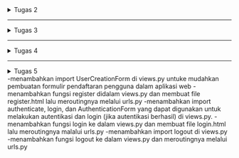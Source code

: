 <details>
<summary>Tugas 2</summary>

## Link Aplikasi
(https://muhammad-yufan-footballshop.pbp.cs.ui.ac.id)

## 1. Jelaskan bagaimana cara kamu mengimplementasikan checklist di atas secara step-by-step
1. **Membuat Proyek Django Baru**
    -membuat direktori tempat file project django disimpan dan buka command promp
    -membuat dan menyalakan virtual environment yang berguna untuk package dan dependency agar tidak bertabrakan dengan versi lain
    -menginstal dependencies yang digunakan
    -membuat proyek dengan command `django-admin startproject <nama_project> .`
    -konfigurasi environment dan proyek
    -menambahkan host yang dapat mengakses server
2. **Membuat Aplikasi `main`**
    membuat aplikasi baru dengan menggunakan command `python manage.py startapp <nama_aplikasi>`
3. **Routing Proyek**
    menambahkan aplikasi kedalam 'INSTALLED_APPS' didalam settings.py direktori project untuk medaftarkan aplikasi
4. **Membuat Model `Product`**
    -membuka models.py dalam direktori aplikasi main untuk mendefinisikan mode dalam hal ini membuat class product beserta dengan atribut dan functionnya
    -migrasikan model ke database lokal
5. **Membuat View `show_main`**
    membuat fungsi didalam views.py yeng berisi nama aplikasi, nama, npm, dan kelas 
6. **Membuat Template HTML (`main.html`)**
    -membuat direktori templates didalam direktori main dan membuat file html didalam templates tersebut
    -mengisi file html dengan apa yang ingin ditampilkan
7. **Routing fungsi `show_main` ke `main.html` melalui `urls.py`**
    -membuat berkas urls.py didalam direktori main
    -membuat routing url pada aplikasi main
    -mengonfigurasi url projek
    -menambahkan url main kedalam url project
8. **Testing**
    membuat test case untuk tes models.py
9. **Deployment ke PWS**  
    membuat projek pada pws dan push ke pws

---

## 2. Bagan Alur Request-Response
![Bagan](bagan.png)

- **`urls.py`** → memetakan URL path ke fungsi kelas view  
- **`views.py`** → menerima request, berinteraksi dengan modls.py, dan mengembalikan respon
- **`models.py`** → definisi kelas model yang disimpan di database  
- **`templates`** →  menampilkan context dari views.py dan menampilkannya ke browser client

---

## 3. Fungsi `settings.py`
setting.py adalah pusat kontrol Django yang mengatur keamanan, aplikasi yang terinstal, Middleware, Host, database, dan zona waktu

---

## 4. Cara Kerja Migrasi
1. gunakan command `python manage.py makemigrations` maka django akan membandingkan model dengan history migrasi dan membuat file migrasi
2. lanjutkan dengan command `python manage.py migrate` Django akan menjalankan migrasi dan memasukkan model kedalam database

---

## 5. Kelebihan Django
-framework django menggunakan bahasa python yang merupakan high level language programing yang mendekati bahasa manusia sehingga lebih mudah dipahami
-framework django memiliki struktur yang teratur membantu programmer pemula dalam memahami framework
-framework django juga memiliki keamanan tinggi dan cepat
-framework django dapat di projek kecil dan besar sehingga lebih fleksibel
-framework django gratis dan open source 

</details>

---

<details>
<summary>Tugas 3</summary>

## 1. Jelaskan mengapa kita memerlukan data delivery dalam pengimplementasian sebuah platform?
data delivery diperlukan agar komponen-komponen didalam platform dapat saling berkomunikasi 

---

## 2. Mana yang lebih baik antara XML dan JSON? Mengapa JSON lebih populer dibandingkan XML?
menurut saya JSON lebih baik dari XML karena data yang dikeluarkan JSON lebih mudah dibaca karena model yang dipakai mirip dengan dictionary, dan json tidak banyak menggunakan tag yang membuatnya lebih ringan dan efisien

---

## 3. Fungsi dari method`is_valid()`
method is_valid pada django digunakan untuk mevalidasi data yang dikirim melalui form dengan cara mengecek apakah semua field telah sesuai aturan dan jika tidak lengkap maka akan tersimpan di form.error 

---

## 4. Fungsi `csrf_token`
csrf_token diperlukan untuk meverifikasi bahwa yang mengirim form benar-benar user dengan cara saat user menerima form django juga mengenerate token yang dikirim bersamaan dengan formnya dan saat user mengirim kembali form juga akan kembali mengirimkan token tersebut dan akan di cek oleh django. jika tidak menggunakan csrf_token maka django tidak dapat meverifikasi apakah form yang diterima. penyerang dapat menggunakan kelemahan ini dengan cara membuat website dengan form tersembunyi lalu mengirim lalu mengirim form tersebut ke server asli tanpa user sadari

---

## 5. Jelaskan bagaimana cara kamu mengimplementasikan checklist di atas secara step-by-step
1. **menambahkan 4 fungsi baru yaitu `show_xml`, `show_json`, `show_xml_by_id`, dan `show_json_by_id`**
    untuk JSON dan XML: membuat varibel yang menyimpan hasil query dari seluruh data yang ada pada Product lalu du serialisasi menjadi XML atau JSON lalu mereturn dalam bentuk HttpResponse.
    untuk JSON dan XML by id: sama seperti diatas tetapi hanya menyimpan hasil query dari data dengan id tertentu yang terdapat pada Product

2. **Routing fungsi melalui `urls.py`**
    mengimport masing-masing fungsi yang sudah dibuat di step pertama dari views.py dan menambahkan path didalam urls pattern dengan route, fungsi yang akan digunakan dari views.py dan nama url

3. **Membuat form untuk menerima input dari client**
    membuat file `forms.py` sebagai form yang akan di isi oleh client lalu pada halaman utama atau `main.html` membuat tombol yang akan merouting client ke halaman form, membuat halaman form yang akan mencek csrf token terlebih dahulu lalu membuat form yang akan menerima input user dan menyimpan model tersebut kedalam database lalu setelah form selesai diisi dan sudah disubmit ke database meredirect kembali client ke halaman utama

4. **Membuat halaman yang menampilkan detail dari setiap data objek model**
    membuat halaman detail atau file html baru yang akan menampilkan detail dari product yang sudah disubmit melalui form dan membuat tombol di halaman utama untuk medirect client ke halaman detail dan tombol dihalaman detail yang akan meredirect user kembali ke halaman utama

## 6. Screenshot dari hasil akses URL pada Postman
![show_xml](XML.png)
![show_json](JSON.png)
![show_xml_by_id](XMLbyID.png)
![show_json_by_id](JSONbyID.png)
</details>

---

<details>
<summary>Tugas 4</summary>

## 1. Apa itu Django AuthenticationForm? Jelaskan juga kelebihan dan kekurangannya.
`AuthenticationForm` adalah form bawaan Django yang digunakan untuk proses login. Form ini menyediakan field username dan password, melakukan validasi kredensial, dan mengembalikan objek user yang berhasil diautentikasi melalui `form.get_user()`
**Kelebihan**
    -Siap pakai, tidak perlu membuat form login manual.
    -Validasi username & password aman dan sesuai standar Django.
    -Terintegrasi langsung dengan sistem autentikasi Django (backend auth).

**Kekurangan **
    -Default hanya mendukung login dengan username dan password. Jika ingin login dengan email/field lain maka perlu membuat custom form.
    -Tidak menyediakan field tambahan seperti “remember me” tanpa override.
    -Tidak ada tampilan bawaan, hanya form backend.
---

## 2. Apa perbedaan antara autentikasi dan otorisasi?
- **Autentikasi**: adalah proses memverifikasi identitas user 
- **Implementasi django terhadap autentikasi**: ditangani oleh `authenticate()`, `login()`, `middleware AuthenticationMiddleware`, dan atribut `request.user`.  
- **Otorisasi**: adalah proses menentukan hak akses user
- **Implementasi django terhadap otorisasi**: melalui sistem Permission, Group, `User.has_perm()`, decorator `@permission_required`, `@login_required`, dan class-based mixins seperti PermissionRequiredMixin.

---

## 3.  Apa saja kelebihan dan kekurangan session dan cookies dalam konteks menyimpan state di aplikasi web?
**kelebihan cookies**
    -disimpan disisi client sehingga tidak membebani server, karena data langsung disimpan di browser pengguna
    -bisa diatur masa berlakunya, jadi cocok untuk “remember me” atau preferensi jangka panjang
    -browser akan mengirim cookies setiap request ke domain yang sesuai
    -bisa diakses dari JavaScript

**kekurangan cookies**
    -kurang aman, rentan dicuri (misalnya lewat XSS) kalau tidak di-encrypt/secure
    -ukuran yang terbatas biasanya maksimal sekitar 4KB per cookie, jadi tidak cocok untuk menyimpan data besar
    -menambah overhead bandwidth karena setiap request ke server membawa cookie
    -butuh perlindungan tambahan agar tidak disalahgunakan

**kelebihan session**
    -lebih aman karenadata disimpan di sisi server, client hanya menyimpan session ID (biasanya lewat cookie)
    -bisa menyimpan data yang besar karena server bebas menyimpan data kompleks (object, struktur data).
    -session bisa otomatis berakhir saat browser ditutup atau setelah idle tertentu.
    -cocok untuk data sensitif (misalnya data login, shopping cart) karena tidak terekspos langsung ke client.

**kekurangan session**
    -membebani server, semakin banyak user aktif, semakin besar beban memori/penyimpanan di server
    -butuh session sharing (misalnya Redis, database) jika pakai banyak server (load balancing)
    -butuh cookie/URL rewriting untuk menyimpan session ID, tanpa itu, session tidak bisa dikenali
    -rentan session hijacking jika session ID dicuri 

---

## 4. Apakah penggunaan cookies aman secara default dalam pengembangan web, atau apakah ada risiko potensial yang harus diwaspadai? Bagaimana Django menangani hal tersebut?
Cookies tidak sepenuhnya aman secara default 
**Resiko**
    -XSS (Cross Site Scripting): attacker bisa mencuri cookie jika cookie bisa diakses JS
    -CSRF (Cross Site Request Forgery): attacker bisa menyalahgunakan cookie untuk melakukan aksi tanpa izin
    -Manipulasi data: user bisa mengubah cookie di sisi client.
**cara django menangani resiko**
    -menggunakan HttpOnly=True untuk session cookie (default) untuk mencegah akses JS ke cookie.
    -SESSION_COOKIE_SECURE dan CSRF_COOKIE_SECURE (production), hanya kirim cookie lewat HTTPS
    -sameSite option (Lax/Strict), mencegah CSRF
    -CSRF protection via middleware & {% csrf_token %} di form
    -session ID di-cookie dienkripsi & ditandatangani

---

## 5. Perbedaan `logout(request)` & `auth.logout(request)`
- Keduanya sama-sama menghapus session.  
- Biasanya digunakan `django.contrib.auth.logout`.  


</details>

---

<details>
<summary>Tugas 5</summary>

## 1. Konsep AJAX


## 2. Perbedaan Asynchronous vs Synchronous

## 3. Perbedaan `fetch()` & `$.ajax()`


## 4. Implementasi di Django


## 5. Keamanan AJAX


## 6. Kelebihan AJAX

</details>
    -menambahkan import UserCreationForm di views.py untuke mudahkan pembuatan formulir pendaftaran pengguna dalam      aplikasi web
    -menambahkan fungsi register didalam views.py dan membuat file register.html lalu meroutingnya melalui urls.py
    -menambahkan import authenticate, login, dan AuthenticationForm yang dapat digunakan untuk melakukan autentikasi dan login (jika autentikasi berhasil) di views.py.
    -menambahkan fungsi login ke dalam views.py dan membuat file login.html lalu meroutingnya malalui urls.py
    -menambahkan import logout di views.py
    -menambahkan fungsi logout ke dalam views.py dan meroutingnya melalui urls.py
